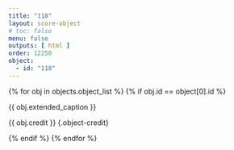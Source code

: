 ```yaml
---
title: "118"
layout: score-object
# toc: false
menu: false
outputs: [ html ]
order: 12250
object:
  - id: "118"
---
```


{% for obj in objects.object_list %}
{% if obj.id == object[0].id %}

{{ obj.extended_caption }}

{{ obj.credit }} {.object-credit}

{% endif %}
{% endfor %}
